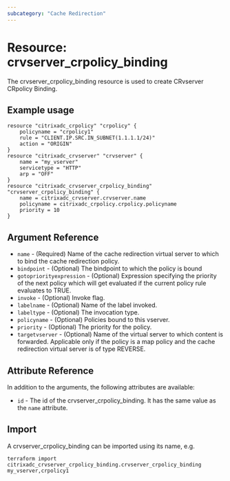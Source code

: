 ```yaml
---
subcategory: "Cache Redirection"
---
```


# Resource: crvserver_crpolicy_binding

The crvserver_crpolicy_binding resource is used to create CRvserver CRpolicy Binding.


## Example usage

```hcl
resource "citrixadc_crpolicy" "crpolicy" {
    policyname = "crpolicy1"
    rule = "CLIENT.IP.SRC.IN_SUBNET(1.1.1.1/24)"
    action = "ORIGIN"
}
resource "citrixadc_crvserver" "crvserver" {
    name = "my_vserver"
    servicetype = "HTTP"
    arp = "OFF"
}
resource "citrixadc_crvserver_crpolicy_binding" "crvserver_crpolicy_binding" {
    name = citrixadc_crvserver.crvserver.name
    policyname = citrixadc_crpolicy.crpolicy.policyname
    priority = 10 
}
```


## Argument Reference

* `name` - (Required) Name of the cache redirection virtual server to which to bind the cache redirection policy.
* `bindpoint` - (Optional) The bindpoint to which the policy is bound
* `gotopriorityexpression` - (Optional) Expression specifying the priority of the next policy which will get evaluated if the current policy rule evaluates to TRUE.
* `invoke` - (Optional) Invoke flag.
* `labelname` - (Optional) Name of the label invoked.
* `labeltype` - (Optional) The invocation type.
* `policyname` - (Optional) Policies bound to this vserver.
* `priority` - (Optional) The priority for the policy.
* `targetvserver` - (Optional) Name of the virtual server to which content is forwarded. Applicable only if the policy is a map policy and the cache redirection virtual server is of type REVERSE.


## Attribute Reference

In addition to the arguments, the following attributes are available:

* `id` - The id of the crvserver_crpolicy_binding. It has the same value as the `name` attribute.


## Import

A crvserver_crpolicy_binding can be imported using its name, e.g.

```shell
terraform import citrixadc_crvserver_crpolicy_binding.crvserver_crpolicy_binding my_vserver,crpolicy1
```
